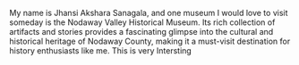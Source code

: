 My name is Jhansi Akshara Sanagala, and one museum I would love to visit someday is the Nodaway Valley Historical Museum. Its rich collection of artifacts and stories provides a fascinating glimpse into the cultural and historical heritage of Nodaway County, making it a must-visit destination for history enthusiasts like me.
This is very Intersting 
